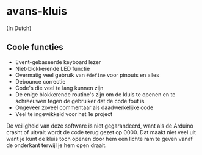 # avans-kluis

(In Dutch)

## Coole functies

- Event-gebaseerde keyboard lezer
- Niet-blokkerende LED functie
- Overmatig veel gebruik van `#define` voor pinouts en alles
- Debounce correctie
- Code's die veel te lang kunnen zijn
- De enige blokkerende routine's zijn om de kluis te openen en te schreeuwen
	tegen de gebruiker dat de code fout is
- Ongeveer zoveel commentaar als daadwerkelijke code
- Veel te ingewikkeld voor het 1e project

De veiligheid van deze software is niet gegarandeerd, want als de Arduino
crasht of uitvalt wordt de code terug gezet op 0000. Dat maakt niet veel uit
want je kunt de kluis toch openen door hem een lichte ram te geven vanaf de
onderkant terwijl je hem open draait.

